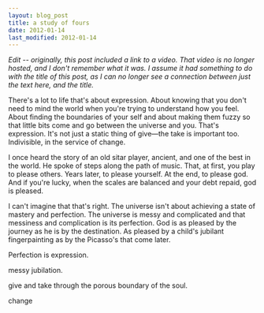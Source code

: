 ```yaml
---
layout: blog_post
title: a study of fours
date: 2012-01-14
last_modified: 2012-01-14
---
```


*Edit -- originally, this post included a link to a video. That video is no longer hosted, and I don't remember what it was. I assume it had something to do with the title of this post, as I can no longer see a connection between just the text here, and the title.*

There's a lot to life that's about expression. About knowing that you don't need to mind the world when you're trying to understand how you feel. About finding the boundaries of your self and about making them fuzzy so that little bits come and go between the universe and you. That's expression. It's not just a static thing of give—the take is important too. Indivisible, in the service of change.<!--more-->

I once heard the story of an old sitar player, ancient, and one of the best in the world. He spoke of steps along the path of music. That, at first, you play to please others. Years later, to please yourself. At the end, to please god. And if you're lucky, when the scales are balanced and your debt repaid, god is pleased.

I can't imagine that that's right. The universe isn't about achieving a state of mastery and perfection. The universe is messy and complicated and that messiness and complication is its perfection. God is as pleased by the journey as he is by the destination. As pleased by a child's jubilant fingerpainting as by the Picasso's that come later.

Perfection is expression.

messy jubilation.

give and take through the porous boundary of the soul.

change
